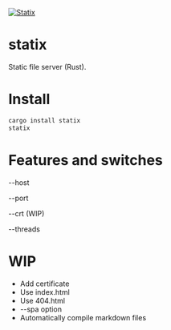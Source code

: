 [![Statix](https://circleci.com/gh/statix-server/statix.svg?style=svg)](https://github.com/statix-server/statix/)
# statix
Static file server (Rust).

# Install

```bash
cargo install statix
statix

```

# Features and switches

--host <String>

--port <i32>

--crt (WIP)

--threads<i32>

# WIP

- Add certificate
- Use index.html
- Use 404.html
- --spa option
- Automatically compile markdown files
